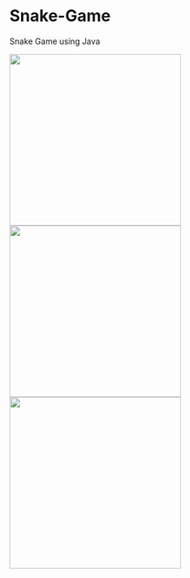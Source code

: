 # Snake-Game

Snake Game using Java

<div class="images" float="left">
  <img src="https://github.com/Adhouma/Snake-Game/blob/main/images/capture1.PNG" width="300" height="300">
  <img src="https://github.com/Adhouma/Snake-Game/blob/main/images/capture1.PNG" width="300" height="300">
  <img src="https://github.com/Adhouma/Snake-Game/blob/main/images/capture1.PNG.PNG" width="300" height="300">
</div>
